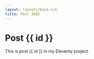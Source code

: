 ```yaml
---
layout: layouts/base.njk
title: Post 3602
---
```


# Post {{ id }}

This is post {{ id }} in my Eleventy project.
